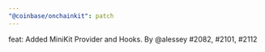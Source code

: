 ```yaml
---
"@coinbase/onchainkit": patch
---
```


feat: Added MiniKit Provider and Hooks.  By @alessey #2082, #2101, #2112
